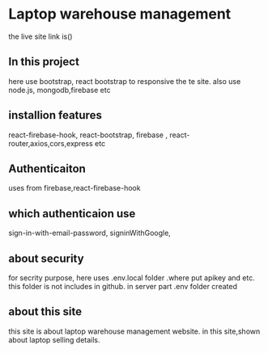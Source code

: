 # Laptop warehouse management

the live site link is() 

## In this project
here use bootstrap, react bootstrap to responsive the te site.
also use node.js, mongodb,firebase etc

## installion features 
react-firebase-hook, react-bootstrap, firebase , react-router,axios,cors,express etc

## Authenticaiton 
uses from firebase,react-firebase-hook

## which authenticaion use
sign-in-with-email-password, signinWithGoogle, 


## about security 
for secrity purpose, here uses .env.local folder .where put  apikey and etc. this folder is not includes in github.
in server part .env folder created

## about this site
this site is about laptop warehouse management website.
in this site,shown about laptop selling details.

